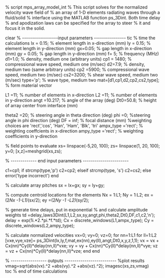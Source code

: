 % script mps_array_model_int
% This script solves for the normalized velocity wave field of 
% an array of 1-D elements radiating waves through a fluid/solid
% interface using the MATLAB function ps_3Dint. Both time delay 
% and apodization laws can be specified for the array to steer 
% it and focus it in the solid.


clear
% ------------------input parameters ----------------
tic          % time the calculations
lx = 0.15;   % element length in x-direction (mm)
ly = 0.15;   % element length in y-direction (mm)
gx=0.05;     % gap length in x-direction (mm)
gy = 0.05;   % gap length in y-direction (mm)
f= 5;        % frequency (MHz)
d1=1.0;      % density, medium one (arbitrary units)
cp1 = 1480;  % compressional wave speed, medium one (m/sec)
d2=7.9;      % density, medium two  (same arbitrary units)
cp2 =5900;   % compressional wave speed, medium two (m/sec)
cs2=3200;    % shear wave speed, medium two (m/sec)
type='p';    % wave type, medium two
mat=[d1,cp1,d2,cp2,cs2,type];   % form material vector

L1 =11;        % number of elements in x-direction
L2 =11;        % number of elements in y-direction
angt =10.217;  % angle of the array (deg)
Dt0=50.8;      % height of array center from interface (mm)

theta2 =20;   % steering angle in theta direction (deg)
phi =0;      %steering angle in phi direction (deg)
DF = inf;    % focal distance (mm)
%weighting choices are 'rect','cos', 'Han', 'Ham', 'Blk', 'tri' 
ampx_type ='rect';   % weighting coeffcients in x-direction
ampy_type ='rect';   % weighting coefficients in y-direction

% field points to evaluate
xs= linspace(-5,20, 100);
zs= linspace(1, 20, 100);
y=0;
[x,z]=meshgrid(xs,zs);

% ------------- end input parameters -----------------------

c1=cp1;
if strcmp(type,'p')
    c2=cp2;
elseif strcmp(type, 's')
    c2=cs2;
else
    error('type incorrect')
end



% calculate array pitches
sx = lx+gx;
sy = ly+gy;

% compute centroid locations for the elements
Nx = 1:L1;
Ny = 1:L2;
ex =(2*Nx -1-L1)*(sx/2);
ey =(2*Ny -1 -L2)*(sy/2);

% generate time delays, put in exponential 
% and calculate amplitude weights
td =delay_laws3Dint(L1,L2,sx,sy,angt,phi,theta2,Dt0,DF,c1,c2,'n');
delay = exp(1i.*2.*pi.*f.*td);
Cx = discrete_windows(L1,ampx_type);
Cy = discrete_windows(L2,ampy_type);


% calculate normalized velocities
vx=0;
vy=0;
vz=0;
for nn=1:L1
    for ll=1:L2
        [vxe,vye,vze]= ps_3Dint(lx,ly,f,mat,ex(nn),ey(ll),angt,Dt0,x,y,z,1,1);
        vx = vx + Cx(nn)*Cy(ll)*delay(nn,ll)*vxe;
        vy = vy + Cx(nn)*Cy(ll)*delay(nn,ll)*vye;
        vz = vz + Cx(nn)*Cy(ll)*delay(nn,ll)*vze;
    end
end
  
% ------------------ outputs --------------------------
%plot results
vmag=sqrt(abs(vx).^2 +abs(vy).^2 +abs(vz).^2);
imagesc(xs,zs,vmag)       
  toc    % end of time calculations  